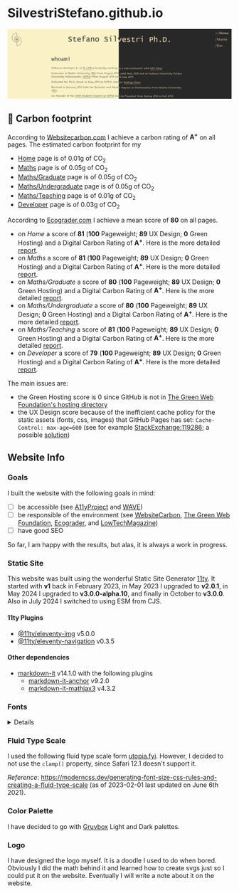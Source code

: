 # SilvestriStefano.github.io

![screenshot](src/assets/img/screenshots/mywebsite.jpg)

## :seedling: Carbon footprint
According to [Websitecarbon.com](https://www.websitecarbon.com) I achieve a carbon rating of **A<sup>+</sup>** on all pages. The estimated carbon footprint for my
- [Home](https://www.websitecarbon.com/website/silvestristefano-github-io/) page is of 0.01g of CO<sub>2</sub> 
- [Maths](https://www.websitecarbon.com/website/silvestristefano-github-io-maths/) page is of 0.05g of CO<sub>2</sub> 
- [Maths/Graduate](https://www.websitecarbon.com/website/silvestristefano-github-io-maths-research-grad/) page is of 0.05g of CO<sub>2</sub> 
- [Maths/Undergraduate](https://www.websitecarbon.com/website/silvestristefano-github-io-maths-research-ugrad/) page is of 0.05g of CO<sub>2</sub> 
- [Maths/Teaching](https://www.websitecarbon.com/website/silvestristefano-github-io-maths-teaching/) page is of 0.01g of CO<sub>2</sub>
- [Developer](https://www.websitecarbon.com/website/silvestristefano-github-io-dev/) page is of 0.03g of CO<sub>2</sub>

According to [Ecograder.com](https://ecograder.com/) I achieve a mean score of **80** on all pages.
- on *Home* a score of **81** (**100** Pageweight; **89** UX Design; **0** Green Hosting) and a Digital Carbon Rating of **A<sup>+</sup>**. Here is the more detailed [report](https://ecograder.com/report/U15UsntFmeH5cxLmRs6vQh2Z).
- on *Maths* a score of **81** (**100** Pageweight; **89** UX Design; **0** Green Hosting) and a Digital Carbon Rating of **A<sup>+</sup>**. Here is the more detailed [report](https://ecograder.com/report/xBfKWnvG1iWuUBjDqbZgYaWc).
- on *Maths/Graduate* a score of **80** (**100** Pageweight; **89** UX Design; **0** Green Hosting) and a Digital Carbon Rating of **A<sup>+</sup>**. Here is the more detailed [report](https://ecograder.com/report/83GvHgwkoa7QZUmq6MZjMaOK).
- on *Maths/Undergraduate* a score of **80** (**100** Pageweight; **89** UX Design; **0** Green Hosting) and a Digital Carbon Rating of **A<sup>+</sup>**. Here is the more detailed [report](https://ecograder.com/report/227GiOJL6rQ6C1HI2VXjtcz6).
- on *Maths/Teaching* a score of **81** (**100** Pageweight; **89** UX Design; **0** Green Hosting) and a Digital Carbon Rating of **A<sup>+</sup>**. Here is the more detailed [report](https://ecograder.com/report/QJGS95fU2znXp3LEyfl0FnvM).
- on *Developer* a score of **79** (**100** Pageweight; **89** UX Design; **0** Green Hosting) and a Digital Carbon Rating of **A<sup>+</sup>**. Here is the more detailed [report](https://ecograder.com/report/hUcC0xkmivaBle41X3jTu0Qy).

The main issues are:
- the Green Hosting score is 0 since GitHub is not in [The Green Web Foundation's hosting directory](https://www.thegreenwebfoundation.org/directory/)
- the UX Design score because of the inefficient cache policy for the static assets (fonts, css, images) that GitHub Pages has set: `Cache-Control: max-age=600` (see for example [StackExchange:119286](https://webapps.stackexchange.com/questions/119286/caching-assets-in-website-served-from-github-pages); a possible [solution](https://mrmarble.dev/blog/caching-github-pages/))


## Website Info

### Goals
I built the website with the following goals in mind:
- [ ] be accessible (see [A11yProject](https://a11yproject.com) and [WAVE](https://wave.webaim.org/))
- [ ] be responsible of the environment (see [WebsiteCarbon](https://websitecarbon.com), [The Green Web Foundation](https://www.thegreenwebfoundation.org/), [Ecograder](https://ecograder.com/), and [LowTechMagazine](https://solar.lowtechmagazine.com))
- [ ] have good SEO

So far, I am happy with the results, but alas, it is always a work in progress.

### Static Site
This website was built using the wonderful Static Site Generator [11ty](https://11ty.dev). It started with **v1** back in February 2023, in May 2023 I upgraded to **v2.0.1**, in May 2024 I upgraded to **v3.0.0-alpha.10**, and finally in October to **v3.0.0**. Also in July 2024 I switched to using ESM from CJS.

#### 11ty Plugins
- [@11ty/eleventy-img](https://github.com/11ty/eleventy-img) v5.0.0
- [@11ty/eleventy-navigation](https://github.com/11ty/eleventy-navigation/) v0.3.5

#### Other dependencies
- [markdown-it](https://github.com/markdown-it/markdown-it) v14.1.0 with the following plugins
  - [markdown-it-anchor](https://github.com/valeriangalliat/markdown-it-anchor) v9.2.0
  - [markdown-it-mathjax3](https://github.com/wekan/markdown-it-mathjax3) v4.3.2

### Fonts

<details>
  <summary>Details</summary>
  
I have decided to go with **Neo-Euler** with a fallback to **Palatino Linotype**. The first font is used often in the mathematics community: it is extremely lightweight, as it has only one style, and it is beautiful. The fallback font has similar style and it is installed already on most (if not all) computer. 

For the headings I have decided to use **Lucida Console** which is a monospace font available on every computer as well.

Fun facts:
1. Hermann Zapf designed both Neo Euler and Palatino. 
2. Donald Knuth assisted in the creation of Neo Euler.

#### Web Fonts

You can donwload Neo Euler from [fontSpace](https://www.fontspace.com/neo-euler-font-f39945) or [fontLibrary](https://fontlibrary.org/en/font/euler-otf)

I used [FontSquirrel](https://fontsquirrel.com) to create the webfont (`.woff`  and `.woff2` extension)

#### CLS
Be careful of the Cumulative Layout Shift (CLS) that font loading can cause. See [this article on font fallbacks](https://developer.chrome.com/blog/font-fallbacks/). Below is how I dealt with it in my case.

```css
@font-face{
    font-display: swap; /* uses the fallbacks while the font is downloading */
    font-family: 'NeoEuler'; /* the name you want to use */
    src:url("/assets/fonts/neoeuler.woff2") format('woff2'), /* use the lightest first */
        url("/assets/fonts/neoeuler.woff") format('woff');
    size-adjust: 114.14473684210%; /* avgCharacterWidth of web font / avgCharacterWidth of fallback font */
    ascent-override: 64.93605907781%; /* web font ascent / (web font UPM * size-adjust) */
    descent-override: 21.30313400576%; /* web font descent / (web font UPM * size-adjust) */
    line-gap-override: 0%; /* web font line-gap / (web font UPM * size-adjust) */
}
:root{
    /* other code ...*/
    --ff-serif:'NeoEuler','Palatino Linotype',serif;
}
```
</details>

### Fluid Type Scale

I used the following fluid type scale form [utopia.fyi](https://utopia.fyi/type/calculator?c=320,16,1.2,1024,16,1.414,5,0,&s=0.75|0.5|0.25,1.5|2|3|4|6,s-l&g=s,l,xl,12). However, I decided to not use the `clamp()` property, since Safari 12.1 doesn't support it.

*Reference*: https://moderncss.dev/generating-font-size-css-rules-and-creating-a-fluid-type-scale (as of 2023-02-01 last updated on June 6th 2021).

### Color Palette
I have decided to go with [Gruvbox](https://github.com/morhetz/gruvbox) Light and Dark palettes.

### Logo
I have designed the logo myself. It is a doodle I used to do when bored. Obviously I did the math behind it and learned how to create svgs just so I could put it on the website. Eventually I will write a note about it on the website.
